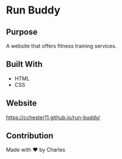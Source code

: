# Run Buddy

## Purpose
A website that offers fitness training services.

## Built With
* HTML
* CSS

## Website
https://cchester11.github.io/run-buddy/

## Contribution
Made with ❤️ by Charles 
